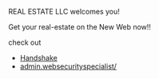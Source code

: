 REAL ESTATE LLC welcomes you!

Get your real-estate on the New Web now!! 

check out
- [Handshake](https://handshake.org/)
- [admin.websecurityspecialist/](http://admin.websecurityspecialist/)
